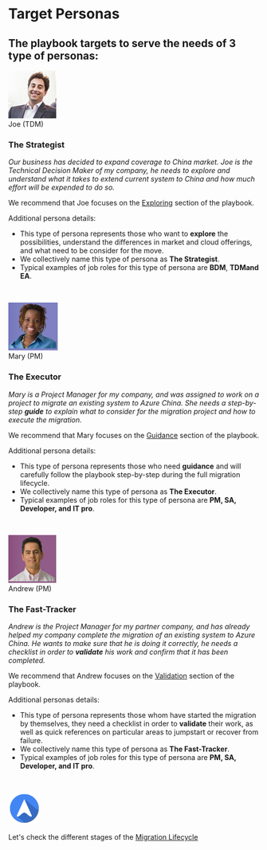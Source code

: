 <properties
	pageTitle="Global Customer Playbook target-personas | Azure"
	description="Global Customer Playbook target-personas"
	services="global-customer-playbook"
	documentationCenter=""
	authors="jtong"
	manager="edwinc"
	editor=""
	tags="global-customer-playbook"/>

<tags
	ms.service="global-customer-playbook"
	ms.workload=""
	ms.tgt_pltfrm=""
	ms.devlang="na"
	ms.topic="article"
	ms.date="12/26/2016"
	wacn.date="12/26/2016"
	wacn.lang="en" 
	ms.author="jtong"/>

# Target Personas

## The playbook targets to serve the needs of 3 type of personas:

![Joe](./media/joe.png)</br> Joe (TDM)

### The Strategist

*Our business has decided to expand coverage to China market.  Joe is the Technical Decision Maker of my company, he needs to explore and understand what it takes to extend current system to China and how much effort will be expended to do so.*

We recommend that Joe focuses on the [Exploring](/solutions/global-customer/envisioning/explore/policies/) section of the playbook.

Additional persona details:

- This type of persona represents those who want to **explore** the possibilities, understand the differences in market and cloud offerings, and what need to be consider for the move. 
- We collectively name this type of persona as **The Strategist**.
- Typical examples of job roles for this type of persona are **BDM**, **TDMand EA**.

</br>

![Mary](./media/mary.png)</br> Mary (PM)

### The Executor

_Mary is a Project Manager for my company, and was assigned to work on a project to migrate an existing system to Azure China.  She needs a step-by-step **guide** to explain what to consider for the migration project and how to execute the migration._

We recommend that Mary focuses on the [Guidance](/solutions/global-customer/envisioning/guidance/policies/) section of the playbook.

Additional persona details:

- This type of persona represents those who need **guidance** and will carefully follow the playbook step-by-step during the full migration lifecycle.
- We collectively name this type of persona as **The Executor**.
- Typical examples of job roles for this type of persona are **PM, SA, Developer, and IT pro**.

</br>

![Andrew](./media/andrew.png)</br> Andrew (PM)

### The Fast-Tracker

_Andrew is the Project Manager for my partner company, and has already helped my company complete the migration of an existing system to Azure China.  He wants to make sure that he is doing it correctly, he needs a checklist in order to **validate** his work and confirm that it has been completed._

We recommend that Andrew focuses on the [Validation](/solutions/global-customer/envisioning/validate/) section of the playbook.

Additional personas details:

- This type of persona represents those whom have started the migration by themselves, they need a checklist in order to **validate** their work, as well as quick references on particular areas to jumpstart or recover from failure.
- We collectively name this type of persona as **The Fast-Tracker**.
- Typical examples of job roles for this type of persona are **PM, SA, Developer, and IT pro**.

</br>

![navigation](./media/navigation.png)

Let's check the different stages of the [Migration Lifecycle](/solutions/global-customer/migration-lifecycle/)

